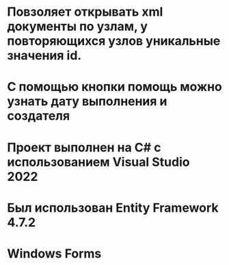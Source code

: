 # Повзоляет открывать xml документы по узлам, у повторяющихся узлов уникальные значения id.
# С помощью кнопки помощь можно узнать дату выполнения и создателя
# Проект выполнен на C# с использованием Visual Studio 2022
# Был использован Entity Framework 4.7.2
# Windows Forms
